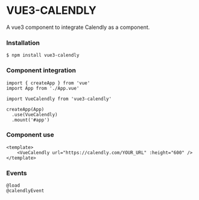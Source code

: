 # VUE3-CALENDLY

A vue3 component to integrate Calendly as a component.

### Installation

```
$ npm install vue3-calendly
```

### Component integration

```
import { createApp } from 'vue'
import App from './App.vue'

import VueCalendly from 'vue3-calendly'

createApp(App)
  .use(VueCalendly)
  .mount('#app')
  ```

### Component use

```
<template>
    <VueCalendly url="https://calendly.com/YOUR_URL" :height="600" />
</template>
```

### Events
```
@load
@calendlyEvent
```